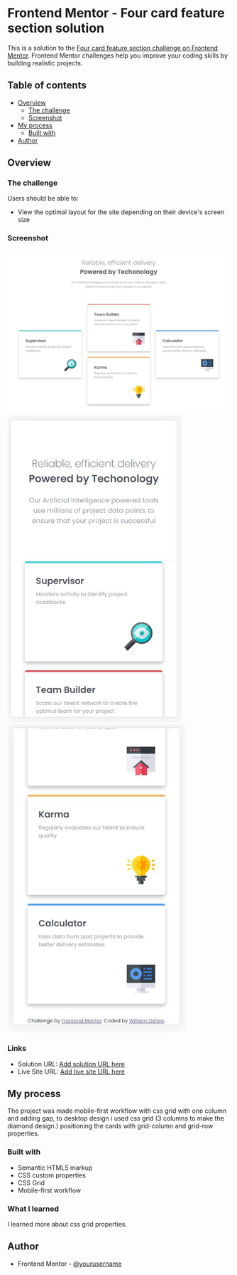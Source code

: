 # Frontend Mentor - Four card feature section solution

This is a solution to the [Four card feature section challenge on Frontend Mentor](https://www.frontendmentor.io/challenges/four-card-feature-section-weK1eFYK). Frontend Mentor challenges help you improve your coding skills by building realistic projects. 

## Table of contents

- [Overview](#overview)
  - [The challenge](#the-challenge)
  - [Screenshot](#screenshot)
- [My process](#my-process)
  - [Built with](#built-with)
- [Author](#author)

## Overview

### The challenge

Users should be able to:

- View the optimal layout for the site depending on their device's screen size

### Screenshot

![](./screenshot/desktop_design.JPG)
![](./screenshot/mobile_design1.JPG)
![](./screenshot/mobile_design2.JPG)

### Links

- Solution URL: [Add solution URL here](https://your-solution-url.com)
- Live Site URL: [Add live site URL here](https://your-live-site-url.com)

## My process

The project was made mobile-first workflow with css grid with one column and adding gap, to desktop design i used css grid (3 columns to make the diamond design.) positioning the cards with grid-column and grid-row properties.

### Built with

- Semantic HTML5 markup
- CSS custom properties
- CSS Grid
- Mobile-first workflow

### What I learned

I learned more about css grid properties.

## Author

- Frontend Mentor - [@yourusername](https://www.frontendmentor.io/profile/hidekiwill)

